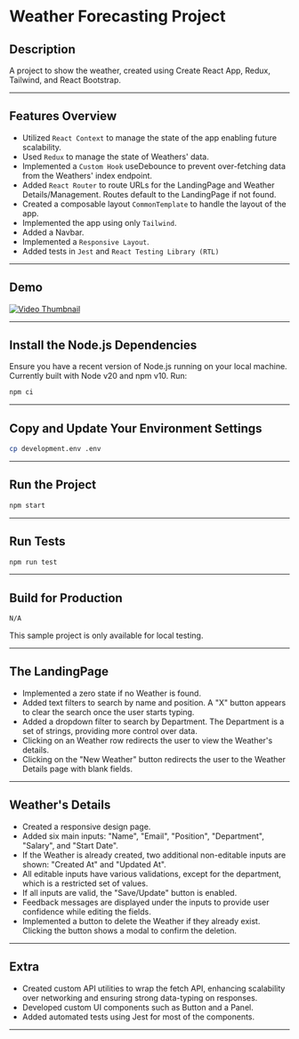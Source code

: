 
# Weather Forecasting Project

## Description

A project to show the weather, created using Create React App, Redux, Tailwind, and React Bootstrap.

---

## Features Overview

- Utilized `React Context` to manage the state of the app enabling future scalability.
- Used `Redux` to manage the state of Weathers' data.
- Implemented a `Custom Hook` useDebounce to prevent over-fetching data from the Weathers' index endpoint.
- Added `React Router` to route URLs for the LandingPage and Weather Details/Management. Routes default to the LandingPage if not found.
- Created a composable layout  `CommonTemplate` to handle the layout of the app.
- Implemented the app using only `Tailwind`.
- Added a Navbar.
- Implemented a `Responsive Layout`.
- Added tests in `Jest` and `React Testing Library (RTL)`

---

## Demo

[![Video Thumbnail](https://www.buddyget.net/static/img/pictures/2bd33242-370e-40c2-b2ae-8625f30dda51.png)](https://drive.google.com/file/d/19C17Y1L3P6fLAU6oyZW1Xad0PQRD4MgU/view?usp=sharing)


---

## Install the Node.js Dependencies

Ensure you have a recent version of Node.js running on your local machine. Currently built with Node v20 and npm v10.
Run:

```sh
npm ci
```

---

## Copy and Update Your Environment Settings

```sh
cp development.env .env
```

---

## Run the Project

```sh
npm start
```

---

## Run Tests

```sh
npm run test
```

---

## Build for Production

```sh
N/A
```

This sample project is only available for local testing.

---


## The LandingPage

- Implemented a zero state if no Weather is found.
- Added text filters to search by name and position. A "X" button appears to clear the search once the user starts typing.
- Added a dropdown filter to search by Department. The Department is a set of strings, providing more control over data.
- Clicking on an Weather row redirects the user to view the Weather's details.
- Clicking on the "New Weather" button redirects the user to the Weather Details page with blank fields.

---

## Weather's Details

- Created a responsive design page.
- Added six main inputs: "Name", "Email", "Position", "Department", "Salary", and "Start Date".
- If the Weather is already created, two additional non-editable inputs are shown: "Created At" and "Updated At".
- All editable inputs have various validations, except for the department, which is a restricted set of values.
- If all inputs are valid, the "Save/Update" button is enabled.
- Feedback messages are displayed under the inputs to provide user confidence while editing the fields.
- Implemented a button to delete the Weather if they already exist. Clicking the button shows a modal to confirm the deletion.

---

## Extra


- Created custom API utilities to wrap the fetch API, enhancing scalability over networking and ensuring strong data-typing on responses.
- Developed custom UI components such as Button and a Panel.
- Added automated tests using Jest for most of the components.

---
